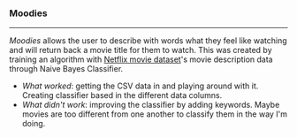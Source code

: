 ### **Moodies**

------

*Moodies* allows the user to describe with words what they feel like watching and will return back a movie title for them to watch. This was created by training an algorithm  with [Netflix movie dataset](https://www.kaggle.com/code/shivamb/netflix-shows-and-movies-exploratory-analysis)'s movie description data through Naive Bayes Classifier.



- *What worked*: getting the CSV data in and playing around with it. Creating classifier based in the different data columns.
- *What didn't work*: improving the classifier by adding keywords. Maybe movies are too different from one another to classify them in the way I'm doing.